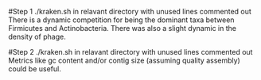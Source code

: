 #Step 1
./kraken.sh in relavant directory with unused lines commented out
There is a dynamic competition for being the dominant taxa between Firmicutes and Actinobacteria. There was also a slight dynamic in the density of phage.

#Step 2
./kraken.sh in relavant directory with unused lines commented out
Metrics like gc content and/or contig size (assuming quality assembly) could be useful.

